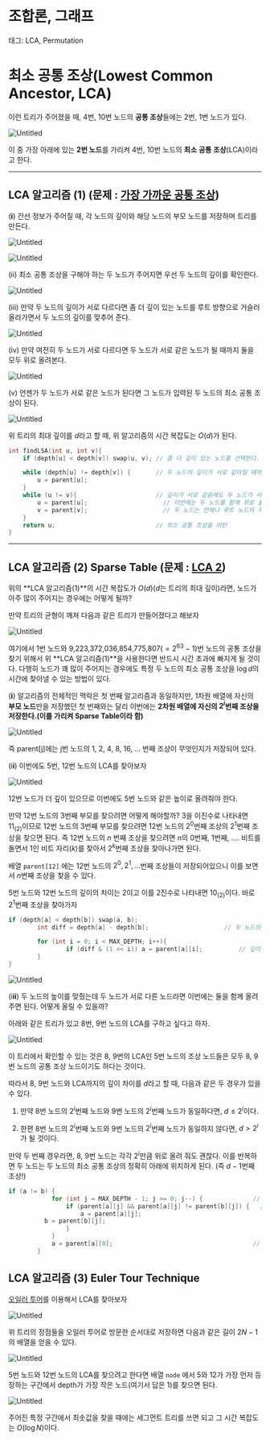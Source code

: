 # 조합론, 그래프
태그: LCA, Permutation

# 최소 공통 조상(Lowest Common Ancestor, LCA)

이런 트리가 주어졌을 때, 4번, 10번 노드의 **공통 조상**들에는 2번, 1번 노드가 있다.

![Untitled](./img/Untitled.png)

이 중 가장 아래에 있는 ******2번 노드******를 가리켜 4번, 10번 노드의 **최소 공통 조상**(LCA)이라고 한다.

---

## LCA 알고리즘 (1) (문제 :  [가장 가까운 공통 조상](https://www.acmicpc.net/problem/3584))

(**i**) 간선 정보가 주어질 때, 각 노드의 깊이와 해당 노드의 부모 노드를 저장하며 트리를 만든다.

![Untitled](./img/Untitled%201.png)

![Untitled](./img/Untitled%202.png)

(ii) 최소 공통 조상을 구해야 하는 두 노드가 주어지면 우선 두 노드의 깊이를 확인한다.

![Untitled](./img/Untitled%203.png)

(iii) 만약 두 노드의 깊이가 서로 다르다면 좀 더 깊이 있는 노드를 루트 방향으로 거슬러 올라가면서 두 노드의 깊이를 맞추어 준다.

![Untitled](./img/Untitled%204.png)

(iv) 만약 여전히 두 노드가 서로 다르다면 두 노드가 서로 같은 노드가 될 때까지 둘을 모두 위로 올려본다.

![Untitled](./img/Untitled%205.png)

(v)  언젠가 두 노드가 서로 같은 노드가 된다면 그 노드가 입력된 두 노드의 최소 공통 조상이 된다.

![Untitled](./img/Untitled%206.png)

위 트리의 최대 깊이를 $d$라고 할 때, 위 알고리즘의 시간 복잡도는 $O(d)$가 된다.

```cpp
int findLSA(int u, int v){
	if (depth[u] < depth[v]) swap(u, v); // 좀 더 깊이 있는 노드를 선택한다.

	while (depth[u] != depth[v]) {       // 두 노드의 깊이가 서로 같아질 때까지 더 깊이 있는 노드의 조상을 찾아보자
		u = parent[u]; 
	}
	while (u != v){                      // 깊이가 서로 같음에도 두 노드가 서로 다르다면
		u = parent[u];                     // 이번에는 두 노드를 함께 위로 올려준다.
		v = parent[v];                     // 두 노드는 언제나 루트 노드의 자손들이므로 이 과정이 끝나지 않는 경우는 발생하지 않는다.
	}
	return u;                            // 최소 공통 조상을 리턴
}
```

---

## LCA 알고리즘 (2) Sparse Table (문제 : [LCA 2](https://www.acmicpc.net/problem/11438))

위의 **LCA 알고리즘(1)**의 시간 복잡도가 $O(d)$($d$는 트리의 최대 깊이)라면, 노드가 아주 많이 주어지는 경우에는 어떻게 될까?

만약 트리의 균형이 깨져 다음과 같은 트리가 만들어졌다고 해보자

![Untitled](./img/Untitled%207.png)

여기에서 1번 노드와 9,223,372,036,854,775,807$(=2^{63}-1)$번 노드의 공통 조상을 찾기 위해서 위 **LCA 알고리즘(1)**을 사용한다면 반드시 시간 초과에 빠지게 될 것이다. 다행히 노드가 꽤 많이 주어지는 경우에도 특정 두 노드의 최소 공통 조상을 $\log d$의 시간에 찾아낼 수 있는 방법이 있다. 

(**i**) 알고리즘의 전체적인 맥락은 첫 번째 알고리즘과 동일하지만, 1차원 배열에 자신의 **부모 노드**만을 저장했던 첫 번째와는 달리 이번에는 **2차원 배열에 자신의 $2^i$번째 조상을 저장한다.(이를 가리켜 Sparse Table이라 함)**

 

![Untitled](./img/Untitled%208.png)

즉 parent[j]에는 j번 노드의 1, 2, 4, 8, 16, … 번째 조상이 무엇인지가 저장되어 있다.

(i**i**) 이번에도 5번, 12번 노드의 LCA를 찾아보자

![Untitled](./img/Untitled%209.png)

12번 노드가 더 깊이 있으므로 이번에도 5번 노드와 같은 높이로 올려줘야 한다.

만약 12번 노드의 3번째 부모를 찾으려면 어떻게 해야할까? 3을 이진수로 나타내면 $11_{(2)}$이므로 12번 노드의 3번째 부모를 찾으려면 12번 노드의 $2^0$번째 조상의 $2^1$번째 조상을 찾으면 된다. 즉 12번 노드의 $n$ 번째 조상을 찾으려면 $n$의 0번째, 1번째, …. 비트를 돌면서 1인 비트 자리($k$)를 찾아서 $2^k$번째 조상을 찾아나가면 된다. 

배열 `parent[12]` 에는 12번 노드의 $2^0, 2^1,...$번째 조상들이 저장되어있으니 이를 보면서  $n$번째 조상을 찾을 수 있다.

5번 노드와 12번 노드의 깊이의 차이는 2이고 이를 2진수로 나타내면 $10_{(2)}$이다. 바로 $2^1$번째 조상을 찾아가자

```cpp
if (depth[a] < depth[b]) swap(a, b);
		int diff = depth[a] - depth[b];                     // 두 노드의 깊이 차이

		for (int i = 0; i < MAX_DEPTH; i++){
				if (diff & (1 << i)) a = parent[a][i];          // 깊이 차이만큼 올려주기
		}
}
```

![Untitled](./img/Untitled%2010.png)

(i**ii**) 두 노드의 높이를 맞췄는데 두 노드가 서로 다른 노드라면 이번에는 둘을 함께 올려주면 된다. 어떻게 올릴 수 있을까? 

아래와 같은 트리가 있고 8번, 9번 노드의 LCA를 구하고 싶다고 하자. 

![Untitled](./img/Untitled%2011.png)

이 트리에서 확인할 수 있는 것은 8, 9번의 LCA인 5번 노드의 조상 노드들은 모두 8, 9번 노드의 공통 조상 노드이기도 하다는 것이다. 

따라서 8, 9번 노드와 LCA까지의 깊이 차이를 $d$라고 할 때, 다음과 같은 두 경우가 있을 수 있다.

1) 만약 8번 노드의 $2^i$번째 노드와 9번 노드의 $2^i$번째 노드가 동일하다면, $d \leq 2^i$이다. 

2) 한편 8번 노드의 $2^i$번째 노드와 9번 노드의 $2^i$번째 노드가 동일하지 않다면, $d > 2^i$가 될 것이다.

만약 두 번째 경우라면, 8, 9번 노드는 각각 $2^i$만큼 위로 올려 줘도 괜찮다. 이를 반복하면 두 노드는 두 노드의 최소 공통 조상의 정확히 아래에 위치하게 된다. (즉 $d-1$번째 조상!)

```cpp
if (a != b) {
			for (int j = MAX_DEPTH - 1; j >= 0; j--) {              // 조상들을 보면서
				if (parent[a][j] && parent[a][j] != parent[b][j]) {   // 2^j 조상이 있고, 그것들이 서로 다른 경우
					a = parent[a][j];                                   // 두 노드는 2^j만큼 위로 올려줘도 좋다.
          b = parent[b][j];                                   
				}
			}
			a = parent[a][0];                                       // 이 두 노드가 LCA의 정확히 아래에 위치하므로 그 부모를 찾으면 그 노드가 바로 LCA이다.
		}
```

## LCA 알고리즘 (3) Euler Tour Technique

[오일러 투어](https://en.wikipedia.org/wiki/Euler_tour_technique)를 이용해서 LCA를 찾아보자

![Untitled](./img/Untitled%2012.png)

위 트리의 정점들을 오일러 투어로 방문한 순서대로 저장하면 다음과 같은 길이 $2 N-1$의 배열을 얻을 수 있다.

![Untitled](./img/Untitled%2013.png)

5번 노드와 12번 노드의 LCA를 찾으려고 한다면 배열 `node` 에서 5와 12가 가장 먼저 등장하는 구간에서 depth가 가장 작은 노드(여기서 답은 1)를 찾으면 된다.

![Untitled](./img/Untitled%2014.png)

주어진 특정 구간에서 최솟값을 찾을 때에는 세그먼트 트리를 쓰면 되고 그 시간 복잡도는 $O(\log N)$이다.
